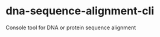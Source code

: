 dna-sequence-alignment-cli
==========================

Console tool for DNA or protein sequence alignment
